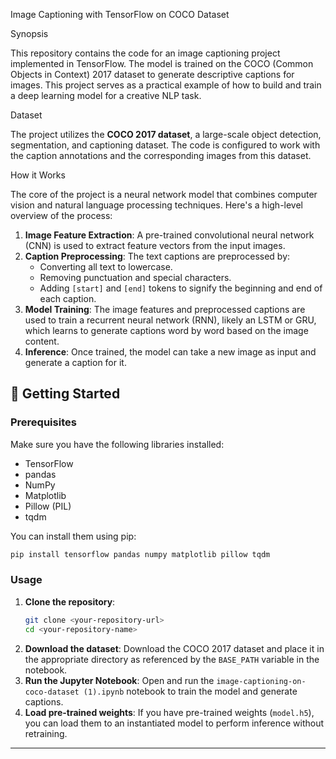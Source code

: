 Image Captioning with TensorFlow on COCO Dataset

Synopsis

This repository contains the code for an image captioning project implemented in TensorFlow. The model is trained on the COCO (Common Objects in Context) 2017 dataset to generate descriptive captions for images. This project serves as a practical example of how to build and train a deep learning model for a creative NLP task.

Dataset

The project utilizes the **COCO 2017 dataset**, a large-scale object detection, segmentation, and captioning dataset. The code is configured to work with the caption annotations and the corresponding images from this dataset.

How it Works

The core of the project is a neural network model that combines computer vision and natural language processing techniques. Here's a high-level overview of the process:

1.  **Image Feature Extraction**: A pre-trained convolutional neural network (CNN) is used to extract feature vectors from the input images.
2.  **Caption Preprocessing**: The text captions are preprocessed by:
      * Converting all text to lowercase.
      * Removing punctuation and special characters.
      * Adding `[start]` and `[end]` tokens to signify the beginning and end of each caption.
3.  **Model Training**: The image features and preprocessed captions are used to train a recurrent neural network (RNN), likely an LSTM or GRU, which learns to generate captions word by word based on the image content.
4.  **Inference**: Once trained, the model can take a new image as input and generate a caption for it.

## 🚀 Getting Started

### Prerequisites

Make sure you have the following libraries installed:

  * TensorFlow
  * pandas
  * NumPy
  * Matplotlib
  * Pillow (PIL)
  * tqdm

You can install them using pip:

```bash
pip install tensorflow pandas numpy matplotlib pillow tqdm
```

### Usage

1.  **Clone the repository**:
    ```bash
    git clone <your-repository-url>
    cd <your-repository-name>
    ```
2.  **Download the dataset**:
    Download the COCO 2017 dataset and place it in the appropriate directory as referenced by the `BASE_PATH` variable in the notebook.
3.  **Run the Jupyter Notebook**:
    Open and run the `image-captioning-on-coco-dataset (1).ipynb` notebook to train the model and generate captions.
4.  **Load pre-trained weights**:
    If you have pre-trained weights (`model.h5`), you can load them to an instantiated model to perform inference without retraining.

-----
